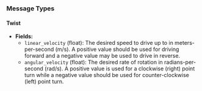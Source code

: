 ### Message Types
#### Twist
  - **Fields:**
    - `linear_velocity` (float): The desired speed to drive up to in meters-per-second (m/s).
A positive value should be used for driving forward and a negative
value may be used to drive in reverse.
    - `angular_velocity` (float): The desired rate of rotation in radians-per-second (rad/s).
A positive value is used for a clockwise (right) point turn while a
negative value should be used for counter-clockwise (left) point turn.

